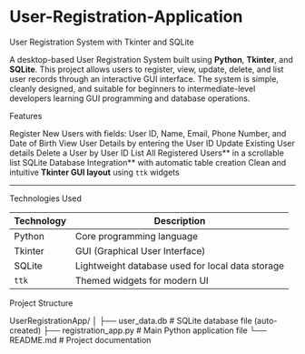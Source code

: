 # User-Registration-Application
User Registration System with Tkinter and SQLite

A desktop-based User Registration System built using **Python**, **Tkinter**, and **SQLite**. This project allows users to register, view, update, delete, and list user records through an interactive GUI interface. The system is simple, cleanly designed, and suitable for beginners to intermediate-level developers learning GUI programming and database operations.

Features

Register New Users with fields: User ID, Name, Email, Phone Number, and Date of Birth
View User Details by entering the User ID
Update Existing User details
Delete a User by User ID
List All Registered Users** in a scrollable list
SQLite Database Integration** with automatic table creation
Clean and intuitive **Tkinter GUI layout** using `ttk` widgets

---

Technologies Used

| Technology | Description                                      |
| ---------- | ------------------------------------------------ |
| Python     | Core programming language                        |
| Tkinter    | GUI (Graphical User Interface)                   |
| SQLite     | Lightweight database used for local data storage |
| `ttk`      | Themed widgets for modern UI                     |

Project Structure

UserRegistrationApp/
│
├── user_data.db        # SQLite database file (auto-created)
├── registration_app.py # Main Python application file
└── README.md           # Project documentation




